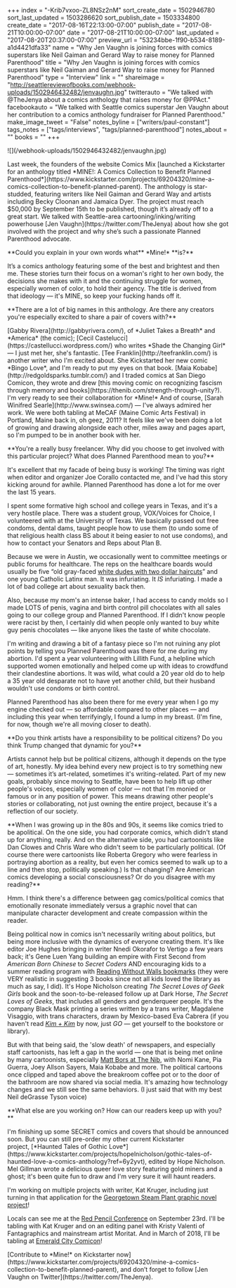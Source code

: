 +++
index = "-Krib7vxoo-ZL8NSz2nM"
sort_create_date = 1502946780
sort_last_updated = 1503286620
sort_publish_date = 1503334800
create_date = "2017-08-16T22:13:00-07:00"
publish_date = "2017-08-21T10:00:00-07:00"
date = "2017-08-21T10:00:00-07:00"
last_updated = "2017-08-20T20:37:00-07:00"
preview_url = "53234bbe-1f90-b534-8189-a1d4421dfa33"
name = "Why Jen Vaughn is joining forces with comics superstars like Neil Gaiman and Gerard Way to raise money for Planned Parenthood"
title = "Why Jen Vaughn is joining forces with comics superstars like Neil Gaiman and Gerard Way to raise money for Planned Parenthood"
type = "Interview"
link = ""
shareimage = "http://seattlereviewofbooks.com/webhook-uploads/1502946432482/jenvaughn.jpg"
twitterauto = "We talked with @TheJenya about a comics anthology that raises money for @PPAct."
facebookauto = "We talked with Seattle comics superstar Jen Vaughn about her contribution to a comics anthology fundraiser for Planned Parenthood."
make_image_tweet = "False"
notes_byline = ["writers/paul-constant"]
tags_notes = ["tags/interviews", "tags/planned-parenthood"]
notes_about = ""
books = ""
+++
<p class="image">![](/webhook-uploads/1502946432482/jenvaughn.jpg)</p>

<p class="intro">Last week, the founders of the website Comics Mix [launched a Kickstarter for an anthology titled *MINE!: A Comics Collection to Benefit Planned Parenthood*](https://www.kickstarter.com/projects/69204320/mine-a-comics-collection-to-benefit-planned-parent). The anthology is star-studded, featuring writers like Neil Gaiman and Gerard Way and artists including Becky Cloonan and Jamaica Dyer. The project must reach $50,000 by September 15th to be published, though it’s already off to a great start. We talked with Seattle-area cartooning/inking/writing powerhouse [Jen Vaughn](https://twitter.com/TheJenya) about how she got involved with the project and why she’s such a passionate Planned Parenthood advocate.</p>

<p class="noindent">**Could you explain in your own words what** *Mine!* **is?**</p>

<p class="noindent">It’s a comics anthology featuring some of the best and brightest and then me. These stories turn their focus on a woman's right to her own body, the decisions she makes with it and the continuing struggle for women, especially women of color, to hold their agency. The title is derived from that ideology — it's MINE, so keep your fucking hands off it.</p>

<p class="noindent">**There are a lot of big names in this anthology. Are there any creators you're especially excited to share a pair of covers with?**</p>

<p class="noindent">[Gabby Rivera](http://gabbyrivera.com/), of *Juliet Takes a Breath* and *America* (the comic); [Cecil Castelucci](https://castellucci.wordpress.com/) who writes *Shade the Changing Girl* — I just met her, she's fantastic. [Tee Franklin](http://teefranklin.com/) is another writer who I'm excited about. She Kickstarted her new comic *Bingo Love*, and I'm ready to put my eyes on that book. [Maia Kobabe](http://redgoldsparks.tumblr.com/) and I traded comics at San Diego Comicon, they wrote and drew [this moving comic on recognizing fascism through memory and books](https://thenib.com/strength-through-unity?). I'm very ready to see their collaboration for *Mine!* And of course, [Sarah Winifred Searle](http://www.swinsea.com/) — I've always admired her work. We were both tabling at MeCAF (Maine Comic Arts Festival) in Portland, Maine back in, oh geez, 2011? It feels like we've been doing a lot of growing and drawing alongside each other, miles away and pages apart, so I'm pumped to be in another book with her.</p>

<p class="noindent">**You're a really busy freelancer. Why did you choose to get involved with this particular project? What does Planned Parenthood mean to you?**</p>

<p class="noindent">It's excellent that my facade of being busy is working! The timing was right when editor and organizer Joe Corallo contacted me, and I've had this story kicking around for awhile. Planned Parenthood has done a lot for me over the last 15 years.</p>

I spent some formative high school and college years in Texas, and it's a very hostile place. There was a student group, VOX/Voices for Choice, I volunteered with at the University of Texas. We basically passed out free condoms, dental dams, taught people how to use them (to undo some of that religious health class BS about it being easier to not use condoms), and how to contact your Senators and Reps about Plan B.

 Because we were in Austin, we occasionally went to committee meetings or public forums for healthcare. The reps on the healthcare boards would usually be five “old gray-faced [white dudes with two dollar haircuts](http://jezebel.com/5954952/tina-fey-has-had-it-up-to-here-with-grey-faced-men-telling-women-what-rape-is)” and one young Catholic Latinx man. It was infuriating. It *IS* infuriating. I made a lot of bad college art about sexuality back then. 

Also, because my mom's an intense baker, I had access to candy molds so I made LOTS of penis, vagina and birth control pill chocolates with all sales going to our college group and Planned Parenthood. If I didn't know people were racist by then, I certainly did when people only wanted to buy white guy penis chocolates — like anyone likes the taste of white chocolate.

I'm writing and drawing a bit of a fantasy piece so I'm not ruining any plot points by telling you Planned Parenthood was there for me during my abortion. I'd spent a year volunteering with Lillith Fund, a helpline which supported women emotionally and helped come up with ideas to crowdfund their clandestine abortions. It was wild, what could a 20 year old do to help a 35 year old desparate not to have yet another child, but their husband wouldn't use condoms or birth control. 

Planned Parenthood has also been there for me every year when I go my engine checked out —  so affordable compared to other places — and including this year when terrifyingly, I found a lump in my breast. (I'm fine, for now, though we're all moving closer to death). 

<p class="noindent">**Do you think artists have a responsibility to be political citizens? Do you think Trump changed that dynamic for you?**</p>

<p class="noindent">Artists cannot help but be political citizens, although it depends on the type of art, honestly. My idea behind every new project is to try something new — sometimes it’s art-related, sometimes it's writing-related. Part of my new goals, probably since moving to Seattle, have been to help lift up other people's voices, especially women of color — not that I'm monied or famous or in any position of power. This means drawing other people's stories or collaborating, not just owning the entire project, because it's a reflection of our society.</p>

<p class="noindent">**When I was growing up in the 80s and 90s, it seems like comics tried to be apolitical. On the one side, you had corporate comics, which didn't stand up for anything, really. And on the alternative side, you had cartoonists like Dan Clowes and Chris Ware who didn't seem to be particularly political. (Of course there were cartoonists like Roberta Gregory who were fearless in portraying abortion as a reality, but even her comics seemed to walk up to a line and then stop, politically speaking.) Is that changing? Are American comics developing a social consciousness? Or do you disagree with my reading?**</p>

<p class="noindent">Hmm. I think there's a difference between gag comics/political comics that emotionally resonate immediately versus a graphic novel that can manipulate character development and create compassion within the reader.</p>

Being political now in comics isn't necessarily writing about politics, but being more inclusive with the dynamics of everyone creating them. It's like editor Joe Hughes bringing in writer Nnedi Okorafor to Vertigo a few years back; it's Gene Luen Yang building an empire with First Second from *American Born Chinese* to *Secret Coders* AND encouraging kids to a summer reading program with [Reading Without Walls bookmarks](http://www.alastore.ala.org/detail.aspx?ID=11954) (they were VERY realistic in suggesting 3 books since not all kids loved the library as much as say, I did). It's Hope Nicholson creating *The Secret Loves of Geek Girls* book and the soon-to-be-released follow up at Dark Horse, *The Secret Loves of Geeks*, that includes all genders and genderqueer people. It's the company Black Mask printing a series written by a trans writer, Magdalene Visaggio, with trans characters, drawn by Mexico-based Eva Cabrera (if you haven't read [*Kim + Kim*](http://blackmaskstudios.com/kim-kim/) by now, just *GO* — get yourself to the bookstore or library). 

But with that being said, the 'slow death' of newspapers, and especially staff cartoonists, has left a gap in the world — one that is being met online by many cartoonists, especially [Matt Bors at The Nib](https://thenib.com/), with Nomi Kane, Pia Guerra, Joey Allson Sayers, Maia Kobabe and more. The political cartoons once clipped and taped above the breakroom coffee pot or to the door of the bathroom are now shared via social media. It's amazing how technology changes and we still see the same behaviors. (I just said that with my best Neil deGrasse Tyson voice)

<p class="noindent">**What else are you working on? How can our readers keep up with you?**</p>

<p class="noindent">I'm finishing up some SECRET comics and covers that should be announced soon. But you can still pre-order my other current Kickstarter project, [*Haunted Tales of Gothic Love*](https://www.kickstarter.com/projects/hopelnicholson/gothic-tales-of-haunted-love-a-comics-anthology?ref=6y2yvt), edited by Hope Nicholson. Mel Gillman wrote a delicious queer love story featuring gold miners and a ghost; it's been quite fun to draw and I'm very sure it will haunt readers.</p>

I'm working on multiple projects with writer, Kat Kruger, including just turning in that application for the [Georgetown Steam Plant graphic novel project]( http://www.seattlereviewofbooks.com/notes/2017/06/06/book-news-roundup-want-50000-dollars-to-make-a-graphic-novel/)!

Locals can see me at the [Red Pencil Conference](https://edsguild.org/meetings-events/conferences/) on September 23rd. I'll be tabling with Kat Kruger and on an editing panel with Kristy Valenti of Fantagraphics and mainstream artist Moritat. And in March of 2018, I'll be tabling at [Emerald City Comicon]( http://www.emeraldcitycomicon.com/)!

<p class="footer">[Contribute to *Mine!* on Kickstarter now](https://www.kickstarter.com/projects/69204320/mine-a-comics-collection-to-benefit-planned-parent), and don’t forget to follow [Jen Vaughn on Twitter](https://twitter.com/TheJenya).</p>

